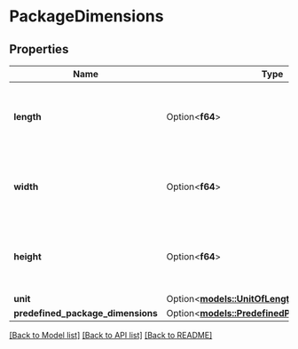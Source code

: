 # PackageDimensions

## Properties

Name | Type | Description | Notes
------------ | ------------- | ------------- | -------------
**length** | Option<**f64**> | A number that represents the given package dimension. | [optional]
**width** | Option<**f64**> | A number that represents the given package dimension. | [optional]
**height** | Option<**f64**> | A number that represents the given package dimension. | [optional]
**unit** | Option<[**models::UnitOfLength**](UnitOfLength.md)> |  | [optional]
**predefined_package_dimensions** | Option<[**models::PredefinedPackageDimensions**](PredefinedPackageDimensions.md)> |  | [optional]

[[Back to Model list]](../README.md#documentation-for-models) [[Back to API list]](../README.md#documentation-for-api-endpoints) [[Back to README]](../README.md)


